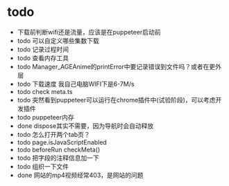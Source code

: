 # todo

* 下载前判断wifi还是流量，应该是在puppeteer启动前
* todo 可以自定义哪些集数下载
* todo 记录过程时间
* todo 查看内存工具
* todo Manager_AGEAnime的printError中要记录错误到文件吗？或者在更外层
* todo 下载速度 我自己电脑WIFI下是6-7M/s
* todo check meta.ts
* todo 突然看到puppeteer可以运行在chrome插件中(试验阶段)，可以考虑开发插件
* todo puppeteer内存
* done dispose其实不需要，因为导航时会自动释放
* todo 怎么打开两个tab页？
* todo page.isJavaScriptEnabled
* todo beforeRun checkMeta()
* todo 把字段的注释信息加一下
* todo 组织一下文件
* done 网站的mp4视频经常403，是网站的问题

